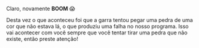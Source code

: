 Claro, novamente **BOOM** :scream:

Desta vez o que aconteceu foi que a garra tentou pegar uma pedra de uma cor que não estava lá, o que produziu uma falha no nosso programa. Isso vai acontecer com você sempre que você tentar tirar uma pedra que não existe, então preste atenção!

